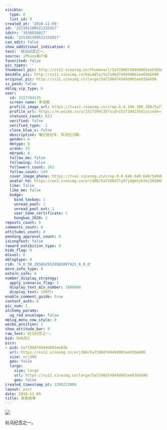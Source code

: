 ```yaml
---
visible:
  type: 0
  list_id: 0
created_at: '2010-11-09'
id: '221101109521332917'
idstr: '3538816817'
mid: '221101109521332917'
can_edit: false
show_additional_indication: 0
text: '杭马纪念之一。 '
source: iPhone客户端
favorited: false
pic_types: ''
thumbnail_pic: http://ss12.sinaimg.cn/thumbnail/5a7198d74949d001ee03b&690
bmiddle_pic: http://ss12.sinaimg.cn/bmiddle/5a7198d74949d001ee03b&690
original_pic: http://ss12.sinaimg.cn/large/5a7198d74949d001ee03b&690
is_paid: false
mblog_vip_type: 0
user:
  id: 1517394135
  screen_name: 李消极
  profile_image_url: https://tvax2.sinaimg.cn/crop.0.0.180.180.180/5a7198d7ly8fjdgmtyktmj20500500so.jpg?KID=imgbed,tva&Expires=1606400398&ssig=kezir%2Bc1ZF
  profile_url: https://m.weibo.cn/u/1517394135?uid=1517394135&luicode=10000011&lfid=2304131517394135_-_WEIBO_SECOND_PROFILE_WEIBO
  statuses_count: 613
  verified: false
  verified_type: -1
  close_blue_v: false
  description: 唯忆轻狂年，风流任沉醉。
  gender: m
  mbtype: 0
  urank: 33
  mbrank: 0
  follow_me: false
  following: false
  followers_count: 362
  follow_count: 549
  cover_image_phone: https://tva1.sinaimg.cn/crop.0.0.640.640.640/549d0121tw1egm1kjly3jj20hs0hsq4f.jpg
  avatar_hd: https://wx2.sinaimg.cn/orj480/5a7198d7ly8fjdgmtyktmj20500500so.jpg
  like: false
  like_me: false
  badge:
    bind_taobao: 1
    unread_pool: 1
    unread_pool_ext: 1
    user_name_certificate: 1
    hongbao_2020: 2
reposts_count: 0
comments_count: 0
attitudes_count: 0
pending_approval_count: 0
isLongText: false
reward_exhibition_type: 0
hide_flag: 0
mlevel: 0
mblogtype: 0
rid: '6_0_50_2656625529582887421_0_0_0'
more_info_type: 0
extern_safe: 0
number_display_strategy:
  apply_scenario_flag: 3
  display_text_min_number: 1000000
  display_text: 100万+
enable_comment_guide: true
content_auth: 0
pic_num: 1
alchemy_params:
  ug_red_envelope: false
mblog_menu_new_style: 0
weibo_position: 1
show_attitude_bar: 0
raw_text: 杭马纪念之一。 ​​​
bid: 5HAZEJ
pics:
- pid: 5a7198d74949d001ee03b
  url: https://ss12.sinaimg.cn/orj360/5a7198d74949d001ee03b&690
  size: orj360
  geo: false
  large:
    size: large
    url: https://ss12.sinaimg.cn/large/5a7198d74949d001ee03b&690
    geo: false
created_timestamp_at: 1289232000
layout: post
date: 2010-11-09
title: 发表微博
---
```


![](https://image.baidu.com/search/down?url=http://ss12.sinaimg.cn/large/5a7198d74949d001ee03b&690)

杭马纪念之一。 

